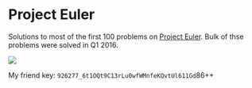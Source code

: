 # Project Euler
Solutions to most of the first 100 problems on [Project Euler](https://projecteuler.net/). Bulk of thse problems were solved in Q1 2016.





![](https://projecteuler.net/profile/meetashok.png)


My friend key: `926277_6t1OQt9C13rLu0wfWMnfeKQvtUl611Gd`86++